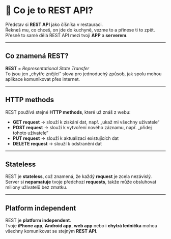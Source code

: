 # 🧠 Co je to REST API?

Představ si **REST API** jako číšníka v restauraci.  
Řekneš mu, co chceš, on jde do kuchyně, vezme to a přinese ti to zpět.  
Přesně to samé dělá REST API mezi tvojí **APP** a **serverem**.

---

## Co znamená REST?

**REST** = *Representational State Transfer*  
To jsou jen „chytře znějící“ slova pro jednoduchý způsob, jak spolu mohou aplikace komunikovat přes internet.

---

## HTTP methods

REST používá stejné **HTTP methods**, které už znáš z webu:

- **GET request** → slouží k získání dat, např. „ukaž mi všechny uživatele“  
- **POST request** → slouží k vytvoření nového záznamu, např. „přidej tohoto uživatele“  
- **PUT request** → slouží k aktualizaci existujících dat  
- **DELETE request** → slouží k odstranění dat

---

## Stateless

REST je **stateless**, což znamená, že každý **request** je zcela nezávislý.  
Server si **nepamatuje** tvoje předchozí **requests**, takže může obsluhovat miliony uživatelů bez zmatku.

---

## Platform independent

REST je **platform independent**.  
Tvoje **iPhone app**, **Android app**, **web app** nebo i **chytrá lednička** mohou všechny komunikovat se stejným **REST API**.
